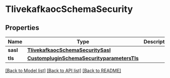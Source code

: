 # TlivekafkaocSchemaSecurity

## Properties
Name | Type | Description | Notes
------------ | ------------- | ------------- | -------------
**sasl** | [**TlivekafkaocSchemaSecuritySasl**](TlivekafkaocSchemaSecuritySasl.md) |  | [optional] 
**tls** | [**CustompluginSchemaSecurityparametersTls**](CustompluginSchemaSecurityparametersTls.md) |  | [optional] 

[[Back to Model list]](../README.md#documentation-for-models) [[Back to API list]](../README.md#documentation-for-api-endpoints) [[Back to README]](../README.md)


